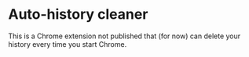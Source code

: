 # Auto-history cleaner

This is a Chrome extension not published that (for now) can delete your history every time you start Chrome.

